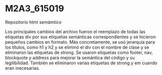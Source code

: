 # M2A3_615019
Repositorio html semámtico

Los principales cambios del archivo fueron el reemplazo de todas las etiquetas div por sus etiquetas semánticas correspondientes y se hicieron pequeños cambios en formato. Más concretamente, se usó jerarquía para los títulos, como h1 y h2 y se eliminó el div con el nombre de clase y se eliminaron las etiquetas de strong. Se usaron etiquetas como footer, nav, blockquote y address para mejorar la semántica del código y su legilibilidad. También se eliminaron varias etiquetas de strong y em cuando eran inecesarias.

